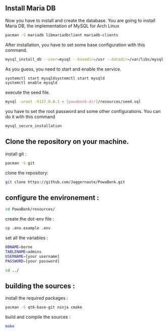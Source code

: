 ## Install Maria DB

Now you have to install and create the database.
You are going to install Maria DB, the implementation of MySQL for Arch Linux

```sh
pacman -S mariadb libmariadbclient mariadb-clients
```

After installation, you have to set some base configuration with this command.
```sh
mysql_install_db --user=mysql --basedir=/usr --datadir=/var/libs/mysql
```

As you guess, you need to start and enable the service.
```sh
systemctl start mysqldsystemctl start mysqld
systemctl enable mysqld
```
execute the seed file.
```sh
mysql -uroot -h127.0.0.1 < [powabonk-dir]/resources/seed.sql
```

you have to set the root password and some other configurations. You can do it with this command

```sh
mysql_secure_installation
```

## Clone the repository on your machine.
install git :  
```sh
pacman -S git
```
clone the repository:
```sh
git clone https://github.com/Jaggernaute/PowaBonk.git
```

## configure the environement :

```sh
cd PowaBonk/resources/
```
create the dot-env file :
```sh
cp .env.example .env
```
set all the variables :
```sh
DBNAME=borne
TABLENAME=admins
USERNAME=[your username]
PASSWORD=[your password]
```
```sh
cd ../
```

## building the sources :
install the required packages :
```sh
pacman -S qt6-base-git ninja cmake
```
build and compile the sources :
```sh
make
 ```
   <!-- TODO: add the database / server deployement instructions  and move 
   everything to a DEPLOYEMENT.md-->
